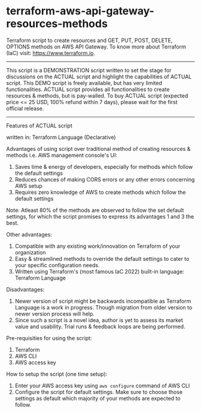 # terraform-aws-api-gateway-resources-methods

Terraform script to create resources and GET, PUT, POST, DELETE, OPTIONS methods on AWS API Gateway. To know more about Terraform (IaC) visit: https://www.terraform.io.

---
This script is a DEMONSTRATION script written to set the stage for discussions on the ACTUAL script and highlight the capabilities of ACTUAL script. This DEMO script is freely available, but has very limited functionalities. ACTUAL script provides all functionalities to create resources & methods, but is pay-walled. To buy ACTUAL script (expected price <= 25 USD, 100% refund within 7 days), please wait for the first official release.

---
Features of ACTUAL script

written in: Terraform Language (Declarative)

Advantages of using script over traditional method of creating resources & methods i.e. AWS management console's UI:
1. Saves time & energy of developers, especially for methods which follow the default settings
2. Reduces chances of making CORS errors or any other errors concerning AWS setup
3. Requires zero knowledge of AWS to create methods which follow the default settings

Note: Atleast 80% of the methods are observed to follow the set default settings, for which the script promises to express its advantages 1 and 3 the best.

Other advantages:
1. Compatible with any existing work/innovation on Terraform of your organization
2. Easy & streamlined methods to override the default settings to cater to your specific configuration needs.
3. Written using Terraform's (most famous IaC 2022) built-in language: Terraform Language

Disadvantages:
1. Newer version of script might be backwards incompatible as Terraform Language is a work in progress. Though migration from older version to newer version process will help.
2. Since such a script is a novel idea, author is yet to assess its market value and usability. Trial runs & feedback loops are being performed.

Pre-requisities for using the script:
1. Terraform
2. AWS CLI
3. AWS access key

How to setup the script (one time setup):
1. Enter your AWS access key using `aws configure` command of AWS CLI
2. Configure the script for default settings. Make sure to choose those settings as default which majority of your methods are expected to follow.
